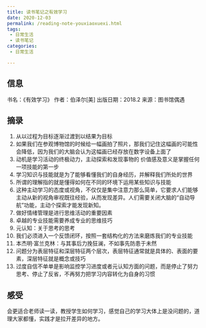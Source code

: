 ```yaml
---
title: 读书笔记之有效学习
date: 2020-12-03
permalink: /reading-note-youxiaoxuexi.html
tags:
 - 日常生活
 - 读书笔记
categories:
 - 日常生活

---
```




## 信息

书名：《有效学习》 作者：伯泽尔[美] 出版日期：2018.2 来源：图书馆偶遇

## 摘录

  1. 从以过程为目标逐渐过渡到以结果为目标
  2. 如果我们在参观博物馆的时候给一幅画拍了照片，那我们记住这幅画的可能性会降低，因为我们的大脑会认为这幅画已经存放在数字设备上面了
  3. 动机是学习活动的终极动力，主动探索和发现事物的 价值感及意义是掌握任何一项技能的第一步
  4. 学习知识与技能就是为了能够看懂我们的自身经历，并解释我们所处的世界
  5. 所谓的理解指的就是懂得如何在不同的环境下运用某些知识与技能
  6. 这种主动学习的态度或视角，不仅仅是集中注意力那么简单，它要求人们能够主动从新的视角审视既往经验，从而发现差异。人们需要关闭大脑的“自动导航”功能，主动个探索才能发现新知。
  7. 做好情绪管理是进行思维活动的重要因素
  8. 卓越的专业技能需要养成专业的思维技巧
  9. 元认知：关于思考的思考
  10. 我们必须进入一个反馈闭环，按照一套结构化的方法来磨炼我们的专业技能
  11. 本杰明·富兰克林：与其事后力挽狂澜，不如事先防患于未然
  12. 问题分为表层特征和深层特征两个层次，表层特征通常就是具体的、表面的要素，深层特征就是概念或技巧
  13. 过度自信不单单是影响监控学习进度或者元认知方面的问题，而是停止了努力思考、停止了反省，不再努力把学习内容转化为自身的习惯

## 感受

会更适合老师读一读，教授学生如何学习，感觉自己的学习大体上是没问题的，道理大家都懂，实践才是拉开差异的地方。

